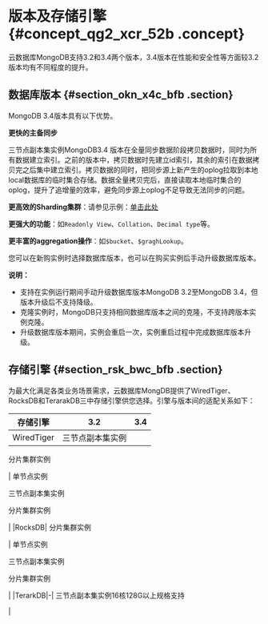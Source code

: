 # 版本及存储引擎 {#concept_qg2_xcr_52b .concept}

云数据库MongoDB支持3.2和3.4两个版本，3.4版本在性能和安全性等方面较3.2版本均有不同程度的提升。

## 数据库版本 {#section_okn_x4c_bfb .section}

MongoDB 3.4版本具有以下优势。

**更快的主备同步**

三节点副本集实例MongoDB3.4 版本在全量同步数据阶段拷贝数据时，同时为所有数据建立索引。之前的版本中，拷贝数据时先建立id索引，其余的索引在数据拷贝完之后集中建立索引。拷贝数据的同时，把同步源上新产生的oplog拉取到本地local数据库的临时集合存储。数据全量拷贝完后，直接读取本地临时集合的oplog，提升了追增量的效率，避免同步源上oplog不足导致无法同步的问题。

**更高效的Sharding集群**：请参见示例：[单击此处](http://www.mongoing.com/archives/3889?spm=a2c4e.11153940.blogcont231377.18.4e827b68xpw2P0)

**更强大的功能**：如`Readonly View`、`Collation`、`Decimal type`等。

**更丰富的aggregation操作**：如`$bucket`、`$graghLookup`。

您可以在新购实例时选择数据库版本，也可以在购买实例后手动升级数据库版本。

**说明：** 

-   支持在实例运行期间手动升级数据库版本MongoDB 3.2至MongoDB 3.4，但版本升级后不支持降级。
-   克隆实例时，MongoDB只支持相同数据库版本之间的克隆，不支持跨版本实例克隆。
-   升级数据库版本期间，实例会重启一次，实例重启过程中完成数据库版本升级。

## 存储引擎 {#section_rsk_bwc_bfb .section}

为最大化满足各类业务场景需求，云数据库MongDB提供了WiredTiger、RocksDB和TerarakDB三中存储引擎供您选择。引擎与版本间的适配关系如下：

|存储引擎|3.2|3.4|
|----|---|---|
|WiredTiger| 三节点副本集实例

 分片集群实例

 | 单节点实例

 三节点副本集实例

 分片集群实例

 |
|RocksDB| 分片集群实例

 | 单节点实例

 三节点副本集实例

 分片集群实例

 |
|TerarkDB|-| 三节点副本集实例16核128G以上规格支持

 |

